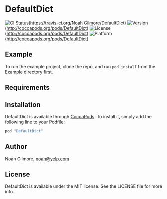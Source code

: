 # DefaultDict

![CI Status](http://img.shields.io/travis/noahsark769/DefaultDict.svg?style=flat)(https://travis-ci.org/Noah Gilmore/DefaultDict)
![Version](https://img.shields.io/cocoapods/v/DefaultDict.svg?style=flat)(http://cocoapods.org/pods/DefaultDict)
![License](https://img.shields.io/cocoapods/l/DefaultDict.svg?style=flat)(http://cocoapods.org/pods/DefaultDict)
![Platform](https://img.shields.io/cocoapods/p/DefaultDict.svg?style=flat)(http://cocoapods.org/pods/DefaultDict)

## Example

To run the example project, clone the repo, and run `pod install` from the Example directory first.

## Requirements

## Installation

DefaultDict is available through [CocoaPods](http://cocoapods.org). To install
it, simply add the following line to your Podfile:

```ruby
pod "DefaultDict"
```

## Author

Noah Gilmore, noah@yelp.com

## License

DefaultDict is available under the MIT license. See the LICENSE file for more info.

